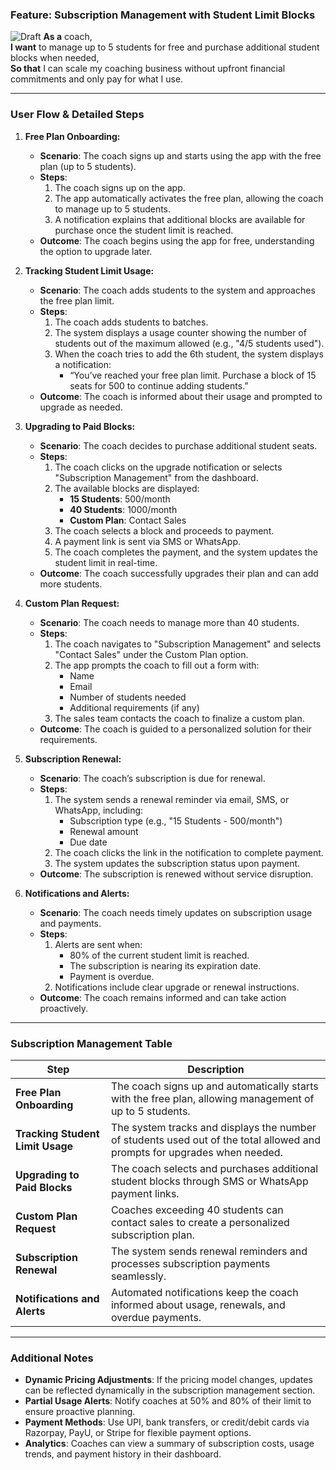 ### Feature: Subscription Management with Student Limit Blocks  
![Draft](https://img.shields.io/badge/Status-Draft-yellow)
**As a** coach,  
**I want** to manage up to 5 students for free and purchase additional student blocks when needed,  
**So that** I can scale my coaching business without upfront financial commitments and only pay for what I use.  

---

### User Flow & Detailed Steps  

1. **Free Plan Onboarding:**  
    - **Scenario**: The coach signs up and starts using the app with the free plan (up to 5 students).  
    - **Steps**:  
        1. The coach signs up on the app.  
        2. The app automatically activates the free plan, allowing the coach to manage up to 5 students.  
        3. A notification explains that additional blocks are available for purchase once the student limit is reached.  
    - **Outcome**: The coach begins using the app for free, understanding the option to upgrade later.  

2. **Tracking Student Limit Usage:**  
    - **Scenario**: The coach adds students to the system and approaches the free plan limit.  
    - **Steps**:  
        1. The coach adds students to batches.  
        2. The system displays a usage counter showing the number of students out of the maximum allowed (e.g., "4/5 students used").  
        3. When the coach tries to add the 6th student, the system displays a notification:  
            - “You’ve reached your free plan limit. Purchase a block of 15 seats for 500 to continue adding students.”  
    - **Outcome**: The coach is informed about their usage and prompted to upgrade as needed.  

3. **Upgrading to Paid Blocks:**  
    - **Scenario**: The coach decides to purchase additional student seats.  
    - **Steps**:  
        1. The coach clicks on the upgrade notification or selects "Subscription Management" from the dashboard.  
        2. The available blocks are displayed:  
            - **15 Students**: 500/month  
            - **40 Students**: 1000/month  
            - **Custom Plan**: Contact Sales  
        3. The coach selects a block and proceeds to payment.  
        4. A payment link is sent via SMS or WhatsApp.  
        5. The coach completes the payment, and the system updates the student limit in real-time.  
    - **Outcome**: The coach successfully upgrades their plan and can add more students.  

4. **Custom Plan Request:**  
    - **Scenario**: The coach needs to manage more than 40 students.  
    - **Steps**:  
        1. The coach navigates to "Subscription Management" and selects "Contact Sales" under the Custom Plan option.  
        2. The app prompts the coach to fill out a form with:  
            - Name  
            - Email  
            - Number of students needed  
            - Additional requirements (if any)  
        3. The sales team contacts the coach to finalize a custom plan.  
    - **Outcome**: The coach is guided to a personalized solution for their requirements.  

5. **Subscription Renewal:**  
    - **Scenario**: The coach’s subscription is due for renewal.  
    - **Steps**:  
        1. The system sends a renewal reminder via email, SMS, or WhatsApp, including:  
            - Subscription type (e.g., "15 Students - 500/month")  
            - Renewal amount  
            - Due date  
        2. The coach clicks the link in the notification to complete payment.  
        3. The system updates the subscription status upon payment.  
    - **Outcome**: The subscription is renewed without service disruption.  

6. **Notifications and Alerts:**  
    - **Scenario**: The coach needs timely updates on subscription usage and payments.  
    - **Steps**:  
        1. Alerts are sent when:  
            - 80% of the current student limit is reached.  
            - The subscription is nearing its expiration date.  
            - Payment is overdue.  
        2. Notifications include clear upgrade or renewal instructions.  
    - **Outcome**: The coach remains informed and can take action proactively.  

---

### Subscription Management Table  

| **Step**                      | **Description**                                                                                                 |  
|-------------------------------|-----------------------------------------------------------------------------------------------------------------|  
| **Free Plan Onboarding**      | The coach signs up and automatically starts with the free plan, allowing management of up to 5 students.        |  
| **Tracking Student Limit Usage** | The system tracks and displays the number of students used out of the total allowed and prompts for upgrades when needed. |  
| **Upgrading to Paid Blocks**  | The coach selects and purchases additional student blocks through SMS or WhatsApp payment links.                |  
| **Custom Plan Request**       | Coaches exceeding 40 students can contact sales to create a personalized subscription plan.                     |  
| **Subscription Renewal**      | The system sends renewal reminders and processes subscription payments seamlessly.                             |  
| **Notifications and Alerts**  | Automated notifications keep the coach informed about usage, renewals, and overdue payments.                   |  

---

### Additional Notes  

- **Dynamic Pricing Adjustments**: If the pricing model changes, updates can be reflected dynamically in the subscription management section.  
- **Partial Usage Alerts**: Notify coaches at 50% and 80% of their limit to ensure proactive planning.  
- **Payment Methods**: Use UPI, bank transfers, or credit/debit cards via Razorpay, PayU, or Stripe for flexible payment options.  
- **Analytics**: Coaches can view a summary of subscription costs, usage trends, and payment history in their dashboard.  

